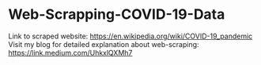 # Web-Scrapping-COVID-19-Data

Link to scraped website:  https://en.wikipedia.org/wiki/COVID-19_pandemic
Visit my blog for detailed explanation about web-scraping: https://link.medium.com/UhkxlQXMh7
